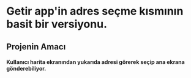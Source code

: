 # Getir app'in adres seçme kısmının basit bir versiyonu.
## Projenin Amacı
#### Kullanıcı harita ekranından yukarıda adresi görerek seçip ana ekrana gönderebiliyor.
